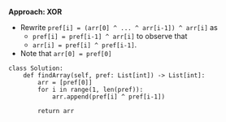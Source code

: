**Approach: XOR**

* Rewrite `pref[i] = (arr[0] ^ ... ^ arr[i-1]) ^ arr[i]` as
    * `pref[i] = pref[i-1] ^ arr[i]` to observe that
    * `arr[i] = pref[i] ^ pref[i-1]`.
* Note that `arr[0] = pref[0]`
```
class Solution:
    def findArray(self, pref: List[int]) -> List[int]:
        arr = [pref[0]]
        for i in range(1, len(pref)):
            arr.append(pref[i] ^ pref[i-1])

        return arr
```
